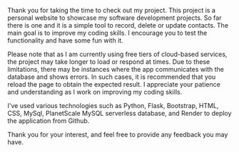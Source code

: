 Thank you for taking the time to check out my project. This project is a personal website to showcase my software development projects. So far there is one and it is a simple tool to record, delete or update contacts. The main goal is to improve my coding skills. I encourage you to test the functionality and have some fun with it.

Please note that as I am currently using free tiers of cloud-based services, the project may take longer to load or respond at times. Due to these limitations, there may be instances where the app communicates with the database and shows errors. In such cases, it is recommended that you reload the page to obtain the expected result. I appreciate your patience and understanding as I work on improving my coding skills.

I've used various technologies such as Python, Flask, Bootstrap, HTML, CSS, MySql, PlanetScale MySQL serverless database, and Render to deploy the application from Github.

Thank you for your interest, and feel free to provide any feedback you may have.
